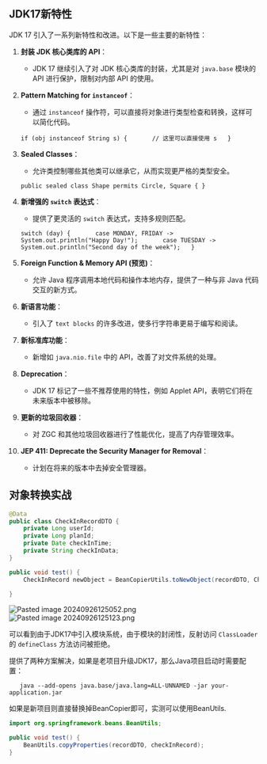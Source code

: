 


##  JDK17新特性
JDK 17 引入了一系列新特性和改进。以下是一些主要的新特性：

1. **封装 JDK 核心类库的 API**：
    
    - JDK 17 继续引入了对 JDK 核心类库的封装，尤其是对 `java.base` 模块的 API 进行保护，限制对内部 API 的使用。
2. **Pattern Matching for `instanceof`**：
    
    - 通过 `instanceof` 操作符，可以直接将对象进行类型检查和转换，这样可以简化代码。

   `if (obj instanceof String s) {       // 这里可以直接使用 s   }`

3. **Sealed Classes**：
    - 允许类控制哪些其他类可以继承它，从而实现更严格的类型安全。

   `public sealed class Shape permits Circle, Square { }`

4. **新增强的 `switch` 表达式**：
    - 提供了更灵活的 `switch` 表达式，支持多规则匹配。

   `switch (day) {       case MONDAY, FRIDAY -> System.out.println("Happy Day!");       case TUESDAY -> System.out.println("Second day of the week");   }`

5. **Foreign Function & Memory API (预览)**：

    - 允许 Java 程序调用本地代码和操作本地内存，提供了一种与非 Java 代码交互的新方式。
6. **新语言功能**：
    
    - 引入了 `text blocks` 的许多改进，使多行字符串更易于编写和阅读。
7. **新标准库功能**：
    
    - 新增如 `java.nio.file` 中的 API，改善了对文件系统的处理。
8. **Deprecation**：
    
    - JDK 17 标记了一些不推荐使用的特性，例如 Applet API，表明它们将在未来版本中被移除。
9. **更新的垃圾回收器**：
    
    - 对 ZGC 和其他垃圾回收器进行了性能优化，提高了内存管理效率。
10. **JEP 411: Deprecate the Security Manager for Removal**：
    
    - 计划在将来的版本中去掉安全管理器。


## 对象转换实战

```java
@Data  
public class CheckInRecordDTO {  
    private Long userId;  
    private Long planId;  
    private Date checkInTime;  
    private String checkInData;  
}

public void test() {
	CheckInRecord newObject = BeanCopierUtils.toNewObject(recordDTO, CheckInRecord.class);
	
}
```

![Pasted image 20240926125052.png](https://s2.loli.net/2024/09/28/LcIzroj8GBlmWqN.png)
![Pasted image 20240926125123.png](https://s2.loli.net/2024/09/28/cN6x3oHmtRbF2rK.png)


可以看到由于JDK17中引入模块系统，由于模块的封闭性，反射访问 `ClassLoader` 的 `defineClass` 方法访问被拒绝。


提供了两种方案解决，如果是老项目升级JDK17，那么Java项目启动时需要配置：
```shell
   java --add-opens java.base/java.lang=ALL-UNNAMED -jar your-application.jar
```

如果是新项目则直接替换掉BeanCopier即可，实测可以使用BeanUtils.

```java
import org.springframework.beans.BeanUtils;

public void test() {
	BeanUtils.copyProperties(recordDTO, checkInRecord);
}

```